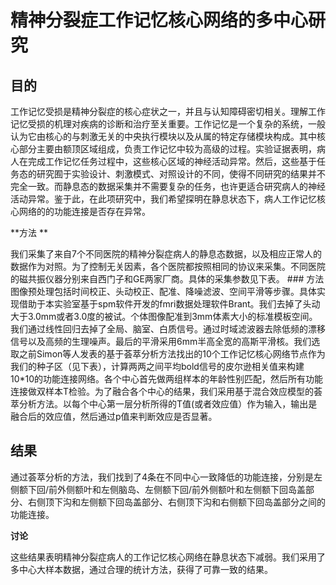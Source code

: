精神分裂症工作记忆核心网络的多中心研究
======================================

目的
----

工作记忆受损是精神分裂症的核心症状之一，并且与认知障碍密切相关。理解工作记忆受损的机理对疾病的诊断和治疗至关重要。工作记忆是一个复杂的系统，一般认为它由核心的与刺激无关的中央执行模块以及从属的特定存储模块构成。其中核心部分主要由额顶区域组成，负责工作记忆中较为高级的过程。实验证据表明，病人在完成工作记忆任务过程中，这些核心区域的神经活动异常。然后，这些基于任务态的研究囿于实验设计、刺激模式、对照设计的不同，使得不同研究的结果并不完全一致。而静息态的数据采集并不需要复杂的任务，也许更适合研究病人的神经活动异常。鉴于此，在此项研究中，我们希望探明在静息状态下，病人工作记忆核心网络的的功能连接是否存在异常。

**方法 **

我们采集了来自7个不同医院的精神分裂症病人的静息态数据，以及相应正常人的数据作为对照。为了控制无关因素，各个医院都按照相同的协议来采集。不同医院的磁共振仪器分别来自西门子和GE两家厂商。具体的采集参数见下表。 \#\#\# 方法 图像预处理包括时间校正、头动校正、配准、降噪滤波、空间平滑等步骤。具体实现借助于本实验室基于spm软件开发的fmri数据处理软件Brant。我们去掉了头动大于3.0mm或者3.0度的被试。个体图像配准到3mm体素大小的标准模板空间。我们通过线性回归去掉了全局、脑室、白质信号。通过时域滤波器去除低频的漂移信号以及高频的生理噪声。最后的平滑采用6mm半高全宽的高斯平滑核。我们选取之前Simon等人发表的基于荟萃分析方法找出的10个工作记忆核心网络节点作为我们的种子区（见下表），计算两两之间平均bold信号的皮尔逊相关值来构建10\*10的功能连接网络。各个中心首先做两组样本的年龄性别匹配，然后所有功能连接做双样本T检验。为了融合各个中心的结果，我们采用基于混合效应模型的荟萃分析方法。以每个中心第一层分析所得的T值(或者效应值）作为输入，输出是融合后的效应值，然后通过p值来判断效应是否显著。

结果
----

通过荟萃分析的方法，我们找到了4条在不同中心一致降低的功能连接，分别是左侧额下回/前外侧额叶和左侧脑岛、左侧额下回/前外侧额叶和左侧额下回岛盖部分、右侧顶下沟和左侧额下回岛盖部分、右侧顶下沟和右侧额下回岛盖部分之间的功能连接。

**讨论**

这些结果表明精神分裂症病人的工作记忆核心网络在静息状态下减弱。我们采用了多中心大样本数据，通过合理的统计方法，获得了可靠一致的结果。

